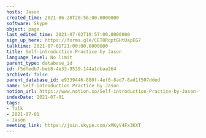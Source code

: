 ```yaml
---
hosts: Jason
created_time: 2021-06-28T20:56:00.0000000
software: Skype
object: page
last_edited_time: 2021-07-02T18:57:00.0000000
sign_up_here: https://forms.gle/CET8RqptGHtUapEG7
talktime: 2021-07-01T21:00:00.0000000
title: Self-introduction Practice by Jason
language_level: No limit
parent_type: database_id
id: f5dfedb7-beb8-4e33-9539-144a1dbaa264
archived: false
parent_database_id: e9339446-880f-4ef0-8ad7-8ad1f507dded
name: Self-introduction Practice by Jason
notion_url: https://www.notion.so/Self-introduction-Practice-by-Jason-f5dfedb7beb84e339539144a1dbaa264
indexDate: 2021-07-01
tags:
- Talk
- 2021-07-01
- Jason
meeting_link: https://join.skype.com/xMKyV4Fx3KXT
---
```







